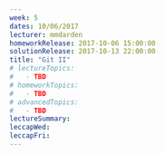 ```yaml
---
week: 5
dates: 10/06/2017
lecturer: mmdarden
homeworkRelease: 2017-10-06 15:00:00
solutionRelease: 2017-10-13 22:00:00
title: "Git II"
# lectureTopics:
#   - TBD
# homeworkTopics:
#   - TBD
# advancedTopics:
#   - TBD
lectureSummary:
leccapWed:
leccapFri:
---
```


